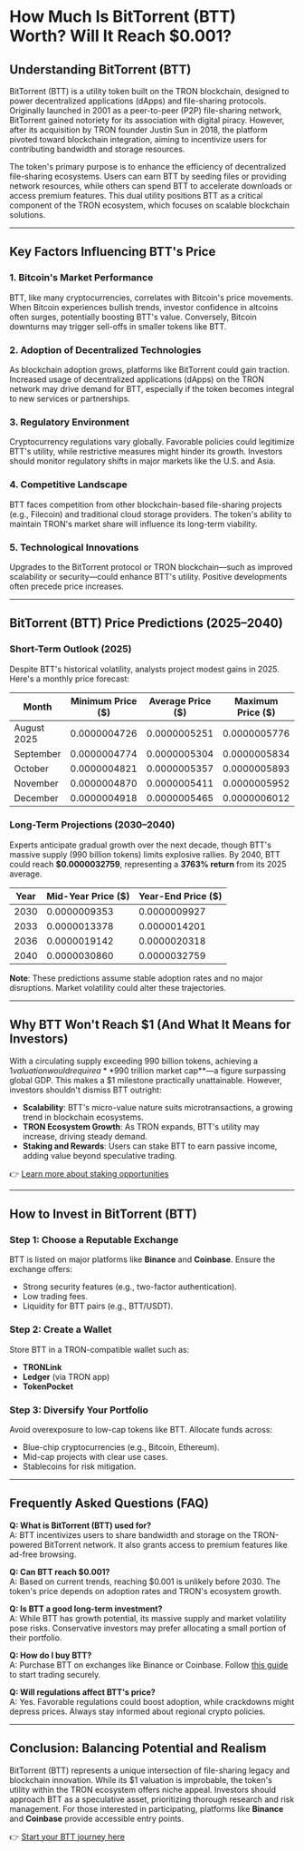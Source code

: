 # How Much Is BitTorrent (BTT) Worth? Will It Reach $0.001?

## Understanding BitTorrent (BTT)

BitTorrent (BTT) is a utility token built on the TRON blockchain, designed to power decentralized applications (dApps) and file-sharing protocols. Originally launched in 2001 as a peer-to-peer (P2P) file-sharing network, BitTorrent gained notoriety for its association with digital piracy. However, after its acquisition by TRON founder Justin Sun in 2018, the platform pivoted toward blockchain integration, aiming to incentivize users for contributing bandwidth and storage resources.

The token's primary purpose is to enhance the efficiency of decentralized file-sharing ecosystems. Users can earn BTT by seeding files or providing network resources, while others can spend BTT to accelerate downloads or access premium features. This dual utility positions BTT as a critical component of the TRON ecosystem, which focuses on scalable blockchain solutions.

---

## Key Factors Influencing BTT's Price

### 1. **Bitcoin's Market Performance**
BTT, like many cryptocurrencies, correlates with Bitcoin's price movements. When Bitcoin experiences bullish trends, investor confidence in altcoins often surges, potentially boosting BTT's value. Conversely, Bitcoin downturns may trigger sell-offs in smaller tokens like BTT.

### 2. **Adoption of Decentralized Technologies**
As blockchain adoption grows, platforms like BitTorrent could gain traction. Increased usage of decentralized applications (dApps) on the TRON network may drive demand for BTT, especially if the token becomes integral to new services or partnerships.

### 3. **Regulatory Environment**
Cryptocurrency regulations vary globally. Favorable policies could legitimize BTT's utility, while restrictive measures might hinder its growth. Investors should monitor regulatory shifts in major markets like the U.S. and Asia.

### 4. **Competitive Landscape**
BTT faces competition from other blockchain-based file-sharing projects (e.g., Filecoin) and traditional cloud storage providers. The token's ability to maintain TRON's market share will influence its long-term viability.

### 5. **Technological Innovations**
Upgrades to the BitTorrent protocol or TRON blockchain—such as improved scalability or security—could enhance BTT's utility. Positive developments often precede price increases.

---

## BitTorrent (BTT) Price Predictions (2025–2040)

### Short-Term Outlook (2025)
Despite BTT's historical volatility, analysts project modest gains in 2025. Here's a monthly price forecast:

| Month       | Minimum Price ($) | Average Price ($) | Maximum Price ($) |
|-------------|-------------------|-------------------|-------------------|
| August 2025 | 0.0000004726      | 0.0000005251      | 0.0000005776      |
| September   | 0.0000004774      | 0.0000005304      | 0.0000005834      |
| October     | 0.0000004821      | 0.0000005357      | 0.0000005893      |
| November    | 0.0000004870      | 0.0000005411      | 0.0000005952      |
| December    | 0.0000004918      | 0.0000005465      | 0.0000006012      |

### Long-Term Projections (2030–2040)
Experts anticipate gradual growth over the next decade, though BTT's massive supply (990 billion tokens) limits explosive rallies. By 2040, BTT could reach **$0.0000032759**, representing a **3763% return** from its 2025 average.

| Year  | Mid-Year Price ($) | Year-End Price ($) |
|-------|--------------------|--------------------|
| 2030  | 0.0000009353       | 0.0000009927       |
| 2033  | 0.0000013378       | 0.0000014201       |
| 2036  | 0.0000019142       | 0.0000020318       |
| 2040  | 0.0000030860       | 0.0000032759       |

**Note**: These predictions assume stable adoption rates and no major disruptions. Market volatility could alter these trajectories.

---

## Why BTT Won't Reach $1 (And What It Means for Investors)

With a circulating supply exceeding 990 billion tokens, achieving a $1 valuation would require a **$990 trillion market cap**—a figure surpassing global GDP. This makes a $1 milestone practically unattainable. However, investors shouldn't dismiss BTT outright:

- **Scalability**: BTT's micro-value nature suits microtransactions, a growing trend in blockchain ecosystems.
- **TRON Ecosystem Growth**: As TRON expands, BTT's utility may increase, driving steady demand.
- **Staking and Rewards**: Users can stake BTT to earn passive income, adding value beyond speculative trading.

👉 [Learn more about staking opportunities](https://bit.ly/okx-bonus)

---

## How to Invest in BitTorrent (BTT)

### Step 1: Choose a Reputable Exchange
BTT is listed on major platforms like **Binance** and **Coinbase**. Ensure the exchange offers:
- Strong security features (e.g., two-factor authentication).
- Low trading fees.
- Liquidity for BTT pairs (e.g., BTT/USDT).

### Step 2: Create a Wallet
Store BTT in a TRON-compatible wallet such as:
- **TRONLink**
- **Ledger** (via TRON app)
- **TokenPocket**

### Step 3: Diversify Your Portfolio
Avoid overexposure to low-cap tokens like BTT. Allocate funds across:
- Blue-chip cryptocurrencies (e.g., Bitcoin, Ethereum).
- Mid-cap projects with clear use cases.
- Stablecoins for risk mitigation.

---

## Frequently Asked Questions (FAQ)

**Q: What is BitTorrent (BTT) used for?**  
A: BTT incentivizes users to share bandwidth and storage on the TRON-powered BitTorrent network. It also grants access to premium features like ad-free browsing.

**Q: Can BTT reach $0.001?**  
A: Based on current trends, reaching $0.001 is unlikely before 2030. The token's price depends on adoption rates and TRON's ecosystem growth.

**Q: Is BTT a good long-term investment?**  
A: While BTT has growth potential, its massive supply and market volatility pose risks. Conservative investors may prefer allocating a small portion of their portfolio.

**Q: How do I buy BTT?**  
A: Purchase BTT on exchanges like Binance or Coinbase. Follow [this guide](https://bit.ly/okx-bonus) to start trading securely.

**Q: Will regulations affect BTT's price?**  
A: Yes. Favorable regulations could boost adoption, while crackdowns might depress prices. Always stay informed about regional crypto policies.

---

## Conclusion: Balancing Potential and Realism

BitTorrent (BTT) represents a unique intersection of file-sharing legacy and blockchain innovation. While its $1 valuation is improbable, the token's utility within the TRON ecosystem offers niche appeal. Investors should approach BTT as a speculative asset, prioritizing thorough research and risk management. For those interested in participating, platforms like **Binance** and **Coinbase** provide accessible entry points. 

👉 [Start your BTT journey here](https://bit.ly/okx-bonus)